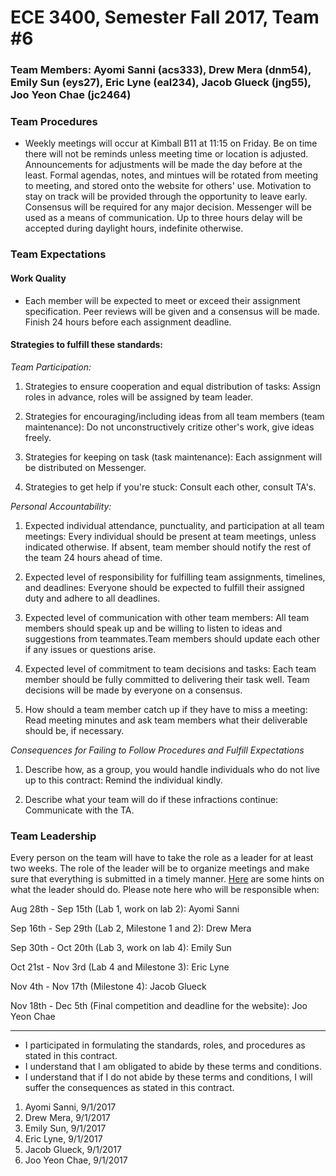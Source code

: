 # ECE 3400, Semester Fall 2017, Team #6

### Team Members: Ayomi Sanni (acs333), Drew Mera (dnm54), Emily Sun (eys27), Eric Lyne (eal234), Jacob Glueck (jng55), Joo Yeon Chae (jc2464)

### Team Procedures

* Weekly meetings will occur at Kimball B11 at 11:15 on Friday. Be on time there will not be reminds unless meeting time or location is adjusted. Announcements for adjustments will be made the day before at the least. Formal agendas, notes, and mintues will be rotated from meeting to meeting, and stored onto the website for others' use. Motivation to stay on track will be provided through the opportunity to leave early. Consensus will be required for any major decision. Messenger will be used as a means of communication. Up to three hours delay will be accepted during daylight hours, indefinite otherwise. 

### Team Expectations

#### Work Quality

* Each member will be expected to meet or exceed their assignment specification. Peer reviews will be given and a consensus will be made. Finish 24 hours before each assignment deadline.

#### Strategies to fulfill these standards:

_Team Participation:_

1.	Strategies to ensure cooperation and equal distribution of tasks: Assign roles in advance, roles will be assigned by team leader.

2.	Strategies for encouraging/including ideas from all team members (team maintenance): Do not unconstructively critize other's work, give ideas freely.

3.	Strategies for keeping on task (task maintenance): Each assignment will be distributed on Messenger.

4.	Strategies to get help if you're stuck: Consult each other, consult TA's.

_Personal Accountability:_

1.	Expected individual attendance, punctuality, and participation at all team meetings: Every individual should be present at team meetings, unless indicated otherwise. If absent, team member should notify the rest of the team 24 hours ahead of time.

2.	Expected level of responsibility for fulfilling team assignments, timelines, and deadlines: Everyone should be expected to fulfill their assigned duty and adhere to all deadlines. 

3.	Expected level of communication with other team members: All team members should speak up and be willing to listen to ideas and suggestions from teammates.Team members should update each other if any issues or questions arise.

4.	Expected level of commitment to team decisions and tasks: Each team member should be fully committed to delivering their task well. Team decisions will be made by everyone on a consensus.

5. How should a team member catch up if they have to miss a meeting: Read meeting minutes and ask team members what their deliverable should be, if necessary.

_Consequences for Failing to Follow Procedures and Fulfill Expectations_

1.	Describe how, as a group, you would handle individuals who do not live up to this contract: Remind the individual kindly.

2.	Describe what your team will do if these infractions continue: Communicate with the TA.

### Team Leadership

Every person on the team will have to take the role as a leader for at least two weeks. The role of the leader will be to organize meetings and make sure that everything is submitted in a timely manner. [Here](./Leadership.md) are some hints on what the leader should do. Please note here who will be responsible when:

Aug 28th - Sep 15th (Lab 1, work on lab 2): Ayomi Sanni

Sep 16th - Sep 29th (Lab 2, Milestone 1 and 2): Drew Mera

Sep 30th - Oct 20th (Lab 3, work on lab 4): Emily Sun

Oct 21st - Nov 3rd (Lab 4 and Milestone 3): Eric Lyne

Nov 4th - Nov 17th (Milestone 4): Jacob Glueck

Nov 18th - Dec 5th (Final competition and deadline for the website): Joo Yeon Chae

------

* I participated in formulating the standards, roles, and procedures as stated in this contract.
* I understand that I am obligated to abide by these terms and conditions.
* I understand that if I do not abide by these terms and conditions, I will suffer the consequences as stated in this contract.

1.  Ayomi Sanni, 9/1/2017
2.  Drew Mera,  9/1/2017
3.  Emily Sun, 9/1/2017
4.  Eric Lyne, 9/1/2017
5.  Jacob Glueck, 9/1/2017
6.  Joo Yeon Chae, 9/1/2017
